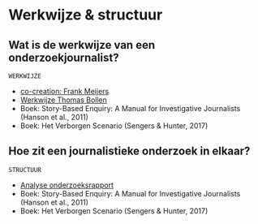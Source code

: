 # Werkwijze & structuur

## Wat is de werkwijze van een onderzoekjournalist?
  
`WERKWIJZE`

* [co-creation: Frank Meijers](https://app.gitbook.com/@jorik/s/project-blauwdruk/research_methods/co-creation/werkwijze_frank-meijers)
* [Werkwijze Thomas Bollen](https://app.gitbook.com/@jorik/s/project-blauwdruk/research_methods/interview/onderzoeksjournalist/werkwijze_thomas-bollen)
* Boek: Story-Based Enquiry: A Manual for Investigative Journalists (Hanson et al., 2011)
* Boek: Het Verborgen Scenario (Sengers & Hunter, 2017)

## Hoe zit een journalistieke onderzoek in elkaar?

  
`STRUCTUUR`
* [Analyse onderzoeksrapport](https://app.gitbook.com/@jorik/s/project-blauwdruk/research_methods/analyse_content/onderzoeksrapport)
* Boek: Story-Based Enquiry: A Manual for Investigative Journalists (Hanson et al., 2011)
* Boek: Het Verborgen Scenario (Sengers & Hunter, 2017)


